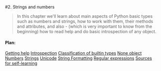 #2. Strings and numbers

> In this chapter we'll learn about main aspects of Python basic types such as numbers and strings, how to work with them, their methods and attributes, and also - (which is very important to know from the beginning) how to read help and do basic introspection of any object.

#### Plan:

[Getting help](/ch02-numbers-strings/s01-getting-help.md)
[Introspection](/ch02-numbers-strings/s02-introspection.md)
[Classification of builtin types](/ch02-numbers-strings/s03-classification-of-builtin-types.md)
[None object](/ch02-numbers-strings/s04-none-object.md)
[Numbers](/ch02-numbers-strings/s05-numbers.md)
[Strings](/ch02-numbers-strings/s06-strings.md)
[Unicode](/ch02-numbers-strings/s07-unicode.md)
[String Formatting](/ch02-numbers-strings/s08-string-formatting.md)
[Regular expressions](/ch02-numbers-strings/s09-regular-expressions.md)
[Sources for self-learning](/ch02-numbers-strings/s10-sources-for-self-learning.md)
    